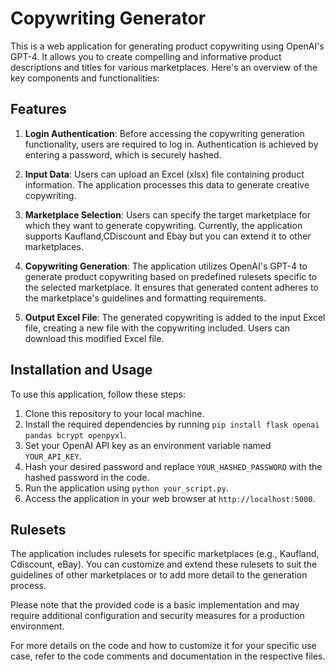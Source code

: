 # Copywriting Generator

This is a web application for generating product copywriting using OpenAI's GPT-4. It allows you to create compelling and informative product descriptions and titles for various marketplaces. Here's an overview of the key components and functionalities:

## Features

1. **Login Authentication**: Before accessing the copywriting generation functionality, users are required to log in. Authentication is achieved by entering a password, which is securely hashed.

2. **Input Data**: Users can upload an Excel (xlsx) file containing product information. The application processes this data to generate creative copywriting.

3. **Marketplace Selection**: Users can specify the target marketplace for which they want to generate copywriting. Currently, the application supports Kaufland,CDiscount and Ebay but you can extend it to other marketplaces.

4. **Copywriting Generation**: The application utilizes OpenAI's GPT-4 to generate product copywriting based on predefined rulesets specific to the selected marketplace. It ensures that generated content adheres to the marketplace's guidelines and formatting requirements.

5. **Output Excel File**: The generated copywriting is added to the input Excel file, creating a new file with the copywriting included. Users can download this modified Excel file.

## Installation and Usage

To use this application, follow these steps:

1. Clone this repository to your local machine.
2. Install the required dependencies by running `pip install flask openai pandas bcrypt openpyxl`.
3. Set your OpenAI API key as an environment variable named `YOUR_API_KEY`.
4. Hash your desired password and replace `YOUR_HASHED_PASSWORD` with the hashed password in the code.
5. Run the application using `python your_script.py`.
6. Access the application in your web browser at `http://localhost:5000`.

## Rulesets

The application includes rulesets for specific marketplaces (e.g., Kaufland, Cdiscount, eBay). You can customize and extend these rulesets to suit the guidelines of other marketplaces or to add more detail to the generation process.

Please note that the provided code is a basic implementation and may require additional configuration and security measures for a production environment.

For more details on the code and how to customize it for your specific use case, refer to the code comments and documentation in the respective files.

